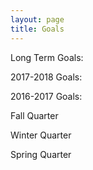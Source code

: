 ```yaml
---
layout: page
title: Goals
---
```



Long Term Goals: 

2017-2018 Goals: 

2016-2017 Goals: 

Fall Quarter

Winter Quarter 

Spring Quarter 

